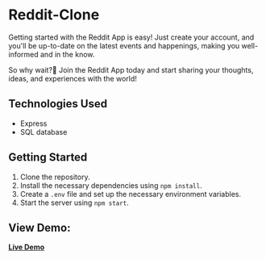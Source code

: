 # Reddit-Clone

Getting started with the Reddit App is easy! Just create your account, and you'll be up-to-date on the latest events and happenings, making you well-informed and in the know.

So why wait?🤔 Join the Reddit App today and start sharing your thoughts, ideas, and experiences with the world! 

## Technologies Used
- Express
- SQL database

## Getting Started
1. Clone the repository.
2. Install the necessary dependencies using `npm install`.
3. Create a `.env` file and set up the necessary environment variables.
4. Start the server using `npm start`.

## View Demo:
**[Live Demo](https://reddit-trlh.onrender.com/)**


